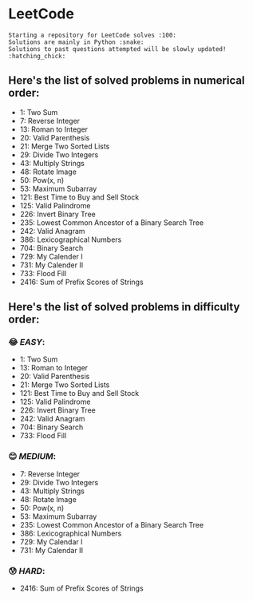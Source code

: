 # LeetCode
    
```
Starting a repository for LeetCode solves :100:
Solutions are mainly in Python :snake:
Solutions to past questions attempted will be slowly updated! :hatching_chick:
```


## Here's the list of solved problems in numerical order:
- 1: Two Sum
- 7: Reverse Integer
- 13: Roman to Integer
- 20: Valid Parenthesis
- 21: Merge Two Sorted Lists
- 29: Divide Two Integers
- 43: Multiply Strings
- 48: Rotate Image
- 50: Pow(x, n)
- 53: Maximum Subarray
- 121: Best Time to Buy and Sell Stock
- 125: Valid Palindrome
- 226: Invert Binary Tree
- 235: Lowest Common Ancestor of a Binary Search Tree
- 242: Valid Anagram
- 386: Lexicographical Numbers
- 704: Binary Search
- 729: My Calender I
- 731: My Calender II
- 733: Flood Fill
- 2416: Sum of Prefix Scores of Strings


## Here's the list of solved problems in difficulty order:

### :joy: ***EASY***:
- 1: Two Sum
- 13: Roman to Integer
- 20: Valid Parenthesis
- 21: Merge Two Sorted Lists
- 121: Best Time to Buy and Sell Stock
- 125: Valid Palindrome
- 226: Invert Binary Tree
- 242: Valid Anagram
- 704: Binary Search
- 733: Flood Fill

### :blush: ***MEDIUM***:
- 7: Reverse Integer
- 29: Divide Two Integers
- 43: Multiply Strings
- 48: Rotate Image
- 50: Pow(x, n)
- 53: Maximum Subarray
- 235: Lowest Common Ancestor of a Binary Search Tree
- 386: Lexicographical Numbers
- 729: My Calendar I
- 731: My Calendar II

### :cold_sweat: ***HARD***:
- 2416: Sum of Prefix Scores of Strings


